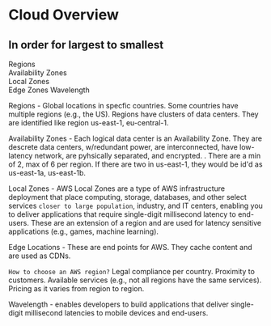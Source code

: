 # Cloud Overview
## In order for largest to smallest     
Regions    
Availability Zones    
Local Zones  
Edge Zones
Wavelength 

Regions - Global locations in specfic countries.  Some countries have multiple regions (e.g., the US).  Regions have clusters of data centers.  They are identified like region us-east-1, eu-central-1.

Availability Zones - Each logical data center is an Availability Zone. They are descrete data centers, w/redundant power, are interconnected, have low-latency network, are pyhsically separated, and encrypted. . There are a min of 2, max of 6 per region. If there are two in us-east-1, they would be id'd as us-east-1a, us-east-1b.

Local Zones - AWS Local Zones are a type of AWS infrastructure deployment that place computing, storage, databases, and other select services ```closer to large population```, industry, and IT centers, enabling you to deliver applications that require single-digit millisecond latency to end-users.  These are an extension of a region and are used for latency sensitive applications (e.g., games, machine learning).   

Edge Locations - These are end points for AWS. They cache content and are used as CDNs. 

```How to choose an AWS region?``` Legal compliance per country. Proximity to customers. Available services (e.g., not all regions have the same services).  Pricing as it varies from region to region.    

Wavelength - enables developers to build applications that deliver single-digit millisecond latencies to mobile devices and end-users.
